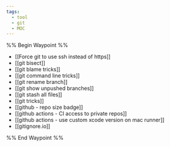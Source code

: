 ```yaml
---
tags:
  - tool
  - git
  - MOC
---
```


%% Begin Waypoint %%
- [[Force git to use ssh instead of https]]
- [[git bisect]]
- [[git blame tricks]]
- [[git command line tricks]]
- [[git rename branch]]
- [[git show unpushed branches]]
- [[git stash all files]]
- [[git tricks]]
- [[github - repo size badge]]
- [[github actions - CI access to private repos]]
- [[github actions - use custom xcode version on mac runner]]
- [[gitignore.io]]

%% End Waypoint %%

